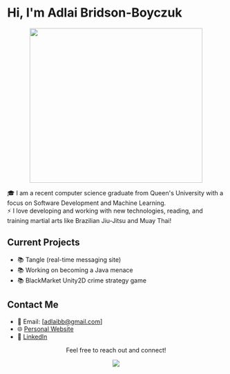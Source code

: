 # Hi, I'm Adlai Bridson-Boyczuk

<p align="center">
  <img src="https://github.com/boyczuk/boyczuk/assets/71486949/9ef8d0a6-f396-4db8-be8a-11c01ef75681" width="400" height="357">
</p>

  🎓 I am a recent computer science graduate from Queen's University with a focus on Software Development and Machine Learning.<br>
  ⚡ I love developing and working with new technologies, reading, and training martial arts like Brazilian Jiu-Jitsu and Muay Thai!

## Current Projects

- 📚 Tangle (real-time messaging site) 
- 📚 Working on becoming a Java menace
- 📚 BlackMarket Unity2D crime strategy game

## Contact Me

- 📧 Email: [adlaibb@gmail.com]
- 🌐 [Personal Website](https://www.adlai.ca/)
- 💼 [LinkedIn](https://www.linkedin.com/in/adlai-bridson-boyczuk/)

<p align="center">
  Feel free to reach out and connect!
</p>

<p align="center">
  <img src="https://github-readme-stats.vercel.app/api/top-langs/?username=boyczuk&layout=compact&cache_seconds=30">
</p>

